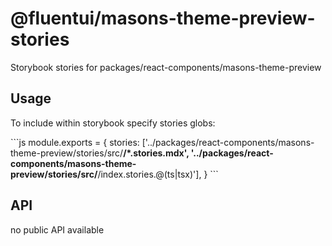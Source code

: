 # @fluentui/masons-theme-preview-stories

Storybook stories for packages/react-components/masons-theme-preview

## Usage

To include within storybook specify stories globs:

\`\`\`js
module.exports = {
stories: ['../packages/react-components/masons-theme-preview/stories/src/**/*.stories.mdx', '../packages/react-components/masons-theme-preview/stories/src/**/index.stories.@(ts|tsx)'],
}
\`\`\`

## API

no public API available
